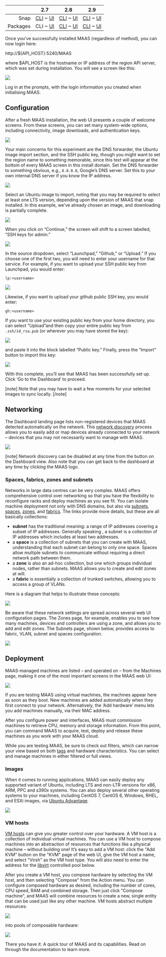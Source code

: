 ||2.7|2.8|2.9|
|-----:|:-----:|:-----:|:-----:|
|Snap|[CLI](/t/configuration-journey-snap-2-7-cli/2526) ~ [UI](/t/configuration-journey-snap-2-7-ui/2527)|[CLI](/t/configuration-journey-snap-2-8-cli/2528) ~ [UI](/t/configuration-journey-snap-2-8-ui/2529)|[CLI](/t/configuration-journey-snap-2-9-cli/2530) ~ [UI](/t/configuration-journey-snap-2-9-ui/2531)|
|Packages|CLI ~ [UI](/t/configuration-journey-deb-2-7-ui/2533)|[CLI](/t/configuration-journey-deb-2-8-cli/2534) ~ [UI](/t/configuration-journey-deb-2-8-ui/2535)|[CLI](/t/configuration-journey-deb-2-9-cli/2536) ~ [UI](/t/configuration-journey-deb-2-9-ui/2537)|

<!-- deb-2-7-ui
||2.7|2.8|2.9|
|-----:|:-----:|:-----:|:-----:|
|Snap|[CLI](/t/configuration-journey-snap-2-7-cli/2526) ~ [UI](/t/configuration-journey-snap-2-7-ui/2527)|[CLI](/t/configuration-journey-snap-2-8-cli/2528) ~ [UI](/t/configuration-journey-snap-2-8-ui/2529)|[CLI](/t/configuration-journey-snap-2-9-cli/2530) ~ [UI](/t/configuration-journey-snap-2-9-ui/2531)|
|Packages|[CLI](/t/configuration-journey-deb-2-7-cli/2532) ~ UI|[CLI](/t/configuration-journey-deb-2-8-cli/2534) ~ [UI](/t/configuration-journey-deb-2-8-ui/2535)|[CLI](/t/configuration-journey-deb-2-9-cli/2536) ~ [UI](/t/configuration-journey-deb-2-9-ui/2537)|
 deb-2-7-ui -->

<!-- deb-2-8-cli
||2.7|2.8|2.9|
|-----:|:-----:|:-----:|:-----:|
|Snap|[CLI](/t/configuration-journey-snap-2-7-cli/2526) ~ [UI](/t/configuration-journey-snap-2-7-ui/2527)|[CLI](/t/configuration-journey-snap-2-8-cli/2528) ~ [UI](/t/configuration-journey-snap-2-8-ui/2529)|[CLI](/t/configuration-journey-snap-2-9-cli/2530) ~ [UI](/t/configuration-journey-snap-2-9-ui/2531)|
|Packages|[CLI](/t/configuration-journey-deb-2-7-cli/2532) ~ [UI](/t/configuration-journey-deb-2-7-ui/2533)|CLI ~ [UI](/t/configuration-journey-deb-2-8-ui/2535)|[CLI](/t/configuration-journey-deb-2-9-cli/2536) ~ [UI](/t/configuration-journey-deb-2-9-ui/2537)|
 deb-2-8-cli -->

<!-- deb-2-8-ui
||2.7|2.8|2.9|
|-----:|:-----:|:-----:|:-----:|
|Snap|[CLI](/t/configuration-journey-snap-2-7-cli/2526) ~ [UI](/t/configuration-journey-snap-2-7-ui/2527)|[CLI](/t/configuration-journey-snap-2-8-cli/2528) ~ [UI](/t/configuration-journey-snap-2-8-ui/2529)|[CLI](/t/configuration-journey-snap-2-9-cli/2530) ~ [UI](/t/configuration-journey-snap-2-9-ui/2531)|
|Packages|[CLI](/t/configuration-journey-deb-2-7-cli/2532) ~ [UI](/t/configuration-journey-deb-2-7-ui/2533)|[CLI](/t/configuration-journey-deb-2-8-cli/2534) ~ UI|[CLI](/t/configuration-journey-deb-2-9-cli/2536) ~ [UI](/t/configuration-journey-deb-2-9-ui/2537)|
 deb-2-8-ui -->

<!-- deb-2-9-cli
||2.7|2.8|2.9|
|-----:|:-----:|:-----:|:-----:|
|Snap|[CLI](/t/configuration-journey-snap-2-7-cli/2526) ~ [UI](/t/configuration-journey-snap-2-7-ui/2527)|[CLI](/t/configuration-journey-snap-2-8-cli/2528) ~ [UI](/t/configuration-journey-snap-2-8-ui/2529)|[CLI](/t/configuration-journey-snap-2-9-cli/2530) ~ [UI](/t/configuration-journey-snap-2-9-ui/2531)|
|Packages|[CLI](/t/configuration-journey-deb-2-7-cli/2532) ~ [UI](/t/configuration-journey-deb-2-7-ui/2533)|[CLI](/t/configuration-journey-deb-2-8-cli/2534) ~ [UI](/t/configuration-journey-deb-2-8-ui/2535)|CLI ~ [UI](/t/configuration-journey-deb-2-9-ui/2537)|
 deb-2-9-cli -->

<!-- deb-2-9-ui
||2.7|2.8|2.9|
|-----:|:-----:|:-----:|:-----:|
|Snap|[CLI](/t/configuration-journey-snap-2-7-cli/2526) ~ [UI](/t/configuration-journey-snap-2-7-ui/2527)|[CLI](/t/configuration-journey-snap-2-8-cli/2528) ~ [UI](/t/configuration-journey-snap-2-8-ui/2529)|[CLI](/t/configuration-journey-snap-2-9-cli/2530) ~ [UI](/t/configuration-journey-snap-2-9-ui/2531)|
|Packages|[CLI](/t/configuration-journey-deb-2-7-cli/2532) ~ [UI](/t/configuration-journey-deb-2-7-ui/2533)|[CLI](/t/configuration-journey-deb-2-8-cli/2534) ~ [UI](/t/configuration-journey-deb-2-8-ui/2535)|[CLI](/t/configuration-journey-deb-2-9-cli/2536) ~ UI|
 deb-2-9-ui -->

<!-- snap-2-7-cli
||2.7|2.8|2.9|
|-----:|:-----:|:-----:|:-----:|
|Snap|CLI ~ [UI](/t/configuration-journey-snap-2-7-ui/2527)|[CLI](/t/configuration-journey-snap-2-8-cli/2528) ~ [UI](/t/configuration-journey-snap-2-8-ui/2529)|[CLI](/t/configuration-journey-snap-2-9-cli/2530) ~ [UI](/t/configuration-journey-snap-2-9-ui/2531)|
|Packages|[CLI](/t/configuration-journey-deb-2-7-cli/2532) ~ [UI](/t/configuration-journey-deb-2-7-ui/2533)|[CLI](/t/configuration-journey-deb-2-8-cli/2534) ~ [UI](/t/configuration-journey-deb-2-8-ui/2535)|[CLI](/t/configuration-journey-deb-2-9-cli/2536) ~ [UI](/t/configuration-journey-deb-2-9-ui/2537)|
 snap-2-7-cli -->

<!-- snap-2-7-ui
||2.7|2.8|2.9|
|-----:|:-----:|:-----:|:-----:|
|Snap|[CLI](/t/configuration-journey-snap-2-7-cli/2526) ~ UI|[CLI](/t/configuration-journey-snap-2-8-cli/2528) ~ [UI](/t/configuration-journey-snap-2-8-ui/2529)|[CLI](/t/configuration-journey-snap-2-9-cli/2530) ~ [UI](/t/configuration-journey-snap-2-9-ui/2531)|
|Packages|[CLI](/t/configuration-journey-deb-2-7-cli/2532) ~ [UI](/t/configuration-journey-deb-2-7-ui/2533)|[CLI](/t/configuration-journey-deb-2-8-cli/2534) ~ [UI](/t/configuration-journey-deb-2-8-ui/2535)|[CLI](/t/configuration-journey-deb-2-9-cli/2536) ~ [UI](/t/configuration-journey-deb-2-9-ui/2537)|
 snap-2-7-ui -->

<!-- snap-2-8-cli
||2.7|2.8|2.9|
|-----:|:-----:|:-----:|:-----:|
|Snap|[CLI](/t/configuration-journey-snap-2-7-cli/2526) ~ [UI](/t/configuration-journey-snap-2-7-ui/2527)|CLI ~ [UI](/t/configuration-journey-snap-2-8-ui/2529)|[CLI](/t/configuration-journey-snap-2-9-cli/2530) ~ [UI](/t/configuration-journey-snap-2-9-ui/2531)|
|Packages|[CLI](/t/configuration-journey-deb-2-7-cli/2532) ~ [UI](/t/configuration-journey-deb-2-7-ui/2533)|[CLI](/t/configuration-journey-deb-2-8-cli/2534) ~ [UI](/t/configuration-journey-deb-2-8-ui/2535)|[CLI](/t/configuration-journey-deb-2-9-cli/2536) ~ [UI](/t/configuration-journey-deb-2-9-ui/2537)|
 snap-2-8-cli -->

<!-- snap-2-8-ui
||2.7|2.8|2.9|
|-----:|:-----:|:-----:|:-----:|
|Snap|[CLI](/t/configuration-journey-snap-2-7-cli/2526) ~ [UI](/t/configuration-journey-snap-2-7-ui/2527)|[CLI](/t/configuration-journey-snap-2-8-cli/2528) ~ UI|[CLI](/t/configuration-journey-snap-2-9-cli/2530) ~ [UI](/t/configuration-journey-snap-2-9-ui/2531)|
|Packages|[CLI](/t/configuration-journey-deb-2-7-cli/2532) ~ [UI](/t/configuration-journey-deb-2-7-ui/2533)|[CLI](/t/configuration-journey-deb-2-8-cli/2534) ~ [UI](/t/configuration-journey-deb-2-8-ui/2535)|[CLI](/t/configuration-journey-deb-2-9-cli/2536) ~ [UI](/t/configuration-journey-deb-2-9-ui/2537)|
 snap-2-8-ui -->

<!-- snap-2-9-cli
||2.7|2.8|2.9|
|-----:|:-----:|:-----:|:-----:|
|Snap|[CLI](/t/configuration-journey-snap-2-7-cli/2526) ~ [UI](/t/configuration-journey-snap-2-7-ui/2527)|[CLI](/t/configuration-journey-snap-2-8-cli/2528) ~ [UI](/t/configuration-journey-snap-2-8-ui/2529)|CLI ~ [UI](/t/configuration-journey-snap-2-9-ui/2531)|
|Packages|[CLI](/t/configuration-journey-deb-2-7-cli/2532) ~ [UI](/t/configuration-journey-deb-2-7-ui/2533)|[CLI](/t/configuration-journey-deb-2-8-cli/2534) ~ [UI](/t/configuration-journey-deb-2-8-ui/2535)|[CLI](/t/configuration-journey-deb-2-9-cli/2536) ~ [UI](/t/configuration-journey-deb-2-9-ui/2537)|
 snap-2-9-cli -->

<!-- snap-2-9-ui
||2.7|2.8|2.9|
|-----:|:-----:|:-----:|:-----:|
|Snap|[CLI](/t/configuration-journey-snap-2-7-cli/2526) ~ [UI](/t/configuration-journey-snap-2-7-ui/2527)|[CLI](/t/configuration-journey-snap-2-8-cli/2528) ~ [UI](/t/configuration-journey-snap-2-8-ui/2529)|[CLI](/t/configuration-journey-snap-2-9-cli/2530) ~ UI|
|Packages|[CLI](/t/configuration-journey-deb-2-7-cli/2532) ~ [UI](/t/configuration-journey-deb-2-7-ui/2533)|[CLI](/t/configuration-journey-deb-2-8-cli/2534) ~ [UI](/t/configuration-journey-deb-2-8-ui/2535)|[CLI](/t/configuration-journey-deb-2-9-cli/2536) ~ [UI](/t/configuration-journey-deb-2-9-ui/2537)|
 snap-2-9-ui -->

Once you've successfully installed MAAS (regardless of method), you can now login here:

http://${API_HOST}:5240/MAAS

where $API_HOST is the hostname or IP address of the region API server, which was set during installation.  You will see a screen like this:</p>

<a href="https://discourse.maas.io/uploads/default/original/1X/efd8e3f150dfec28114c452c12e24e320848e075.jpeg" target = "_blank"><img src="https://discourse.maas.io/uploads/default/original/1X/efd8e3f150dfec28114c452c12e24e320848e075.jpeg"></a> 

Log in at the prompts, with the login information you created when initialising MAAS.

<h2 id="heading--configuration">Configuration</h2>

After a fresh MAAS installation, the web UI presents a couple of welcome  screens.  From these screens, you can set many system-wide options, including connectivity, image downloads, and authentication keys.

<a href="https://discourse.maas.io/uploads/default/original/1X/337aa15e178b14b0ba9a0646953268bf7adac0bb.jpeg" target = "_blank"><img src="https://discourse.maas.io/uploads/default/original/1X/337aa15e178b14b0ba9a0646953268bf7adac0bb.jpeg"></a>  

Your main concerns for this experiment are the DNS forwarder, the Ubuntu image import section, and the SSH public key, though you might want to set the region name to something memorable, since this text will appear at the bottom of every MAAS screen in this install domain. Set the DNS forwarder to something obvious, e.g., `8.8.8.8`, Google’s DNS server.  Set this to your own internal DNS server if you know the IP address.

<a href="https://discourse.maas.io/uploads/default/original/1X/f9751eb857dcd0c124783edeb1aaf87b8b538127.jpeg" target = "_blank"><img src="https://discourse.maas.io/uploads/default/original/1X/f9751eb857dcd0c124783edeb1aaf87b8b538127.jpeg"></a>  

Select an Ubuntu image to import, noting that you may be required to select at least one LTS version, depending upon the version of MAAS that snap installed.  In this example, we've already chosen an image, and downloading is partially complete.

<a href="https://discourse.maas.io/uploads/default/original/1X/6445cde5ffc1e237a1e6d85d280f451bc0b2ab92.jpeg" target = "_blank"><img src="https://discourse.maas.io/uploads/default/original/1X/6445cde5ffc1e237a1e6d85d280f451bc0b2ab92.jpeg"></a>  

When you click on “Continue,” the screen will shift to a screen labelled, “SSH keys for admin:”  

<a href="https://discourse.maas.io/uploads/default/original/1X/dbdcdce7c8f3b7181f894bdfe987758e0c8635fc.jpeg" target = "_blank"><img src="https://discourse.maas.io/uploads/default/original/1X/dbdcdce7c8f3b7181f894bdfe987758e0c8635fc.jpeg"></a> 

In the source dropdown, select “Launchpad,” “Github,” or “Upload.”  If you choose one of the first two, you will need to enter your username for that service.  For example, if you want to upload your SSH public key from Launchpad, you would enter:

    lp:<username>


<a href="https://discourse.maas.io/uploads/default/original/1X/0e4cbf7c8fae3f21664a4d5fe8d0f90785dd6859.jpeg" target = "_blank"><img src="https://discourse.maas.io/uploads/default/original/1X/0e4cbf7c8fae3f21664a4d5fe8d0f90785dd6859.jpeg"></a> 

Likewise, if you want to upload your github public SSH key, you would enter:

    gh:<username>

If you want to use your existing public key from your home directory, you can select “Upload”and then copy your entire public key from <code>.ssh/id_rsa.pub</code> (or wherever you may have stored the key):

<a href="https://discourse.maas.io/uploads/default/original/1X/a94f1f68db07dd9be9e8eaed50f22828c7bb51e0.jpeg" target = "_blank"><img src="https://discourse.maas.io/uploads/default/original/1X/a94f1f68db07dd9be9e8eaed50f22828c7bb51e0.jpeg"></a> 

and paste it into the block labelled “Public key.”  Finally, press the “Import” button to import this key:

<a href="https://discourse.maas.io/uploads/default/original/1X/ab62bf22308343988016189fbbb851c44caf2e33.jpeg" target = "_blank"><img src="https://discourse.maas.io/uploads/default/original/1X/ab62bf22308343988016189fbbb851c44caf2e33.jpeg"></a> 

With this complete, you’ll see that MAAS has been successfully set up. Click ‘Go to the Dashboard’ to proceed.

[note]
Note that you may have to wait a few moments for your selected images to sync locally.
[/note]

<h2 id="heading--networking">Networking</h2>

The Dashboard landing page lists non-registered devices that MAAS detected automatically on the network. This [network discovery](/t/network-discovery/758) process allows you to easily add or map devices already connected to your network – devices that you may not necessarily want to manage with MAAS.

<a href="https://discourse.maas.io/uploads/default/original/1X/902f07b6e96d06dcd072501473ce85ff3d303610.jpeg" target = "_blank"><img src="https://discourse.maas.io/uploads/default/original/1X/902f07b6e96d06dcd072501473ce85ff3d303610.jpeg"></a>  

[note]
Network discovery can be disabled at any time from the button on the Dashboard view.  Also note that you can get back to the dashboard at any time by clicking the MAAS logo.

<h3 id="heading--spaces-fabrics-zones-and-subnets">Spaces, fabrics, zones and subnets</h3>

Networks in large data centres can be very complex. MAAS offers comprehensive control over networking so that you have the flexibility to reconfigure racks and deploy machines as you see fit. You can isolate machine deployment not only with DNS domains, but also via [subnets](/t/concepts-and-terms/785#heading--subnets), [spaces](/t/concepts-and-terms/785#heading--spaces), [zones](/t/concepts-and-terms/785#heading--zones), and [fabrics](/t/concepts-and-terms/785#heading--fabrics).  The links provide more details, but these are all basically collections:

* **subnet** has the traditional meaning: a range of IP addresses covering a subset of IP addresses.  Generally speaking , a subnet is a collection of IP addresses which includes at least two addresses.
* a **space** is a collection of subnets that you can create with MAAS, understanding that each subnet can belong to only one space.  Spaces allow multiple subnets to communicate without requiring a direct network path between them.
* a **zone** is also an ad-hoc collection, but one which groups individual nodes, rather than subnets.  MAAS allows you to create and edit zones at will.
* a **fabric** is essentially a collection of trunked switches, allowing you to access a group of VLANs.

Here is a diagram that helps to illustrate these concepts:

<a href="https://discourse.maas.io/uploads/default/original/1X/dd60fdeba34d3cf33d4cf42db1f745ba95542b69.jpeg" target = "_blank"><img src="https://discourse.maas.io/uploads/default/original/1X/dd60fdeba34d3cf33d4cf42db1f745ba95542b69.jpeg"></a> 

Be aware that these network settings are spread across several web UI configuration pages. The Zones page, for example, enables you to see how many machines, devices and controllers are using a zone, and allows you to add and edit zones.  The Subnets page, shown below, provides access to fabric, VLAN, subnet and spaces configuration.

<a href="https://discourse.maas.io/uploads/default/original/1X/89d90a15e70a57e6951ee62910b503895e08251e.jpeg" target = "_blank"><img src="https://discourse.maas.io/uploads/default/original/1X/89d90a15e70a57e6951ee62910b503895e08251e.jpeg"></a> 

<h2 id="heading--deploy-hardware">Deployment</h2>

MAAS-managed machines are listed – and operated on – from the Machines page, making it one of the most important screens in the MAAS web UI:

<a href="https://discourse.maas.io/uploads/default/original/1X/58a37e0dc29bc233f771c33d07a0e03e8d55cb87.jpeg" target = "_blank"><img src="https://discourse.maas.io/uploads/default/original/1X/58a37e0dc29bc233f771c33d07a0e03e8d55cb87.jpeg"></a> 

If you are testing MAAS using virtual machines, the machines appear here as soon as they boot. New machines are added automatically when they first connect to your network. Alternatively, the ‘Add hardware’ menu lets you add machines manually, via their MAC address.

After you configure power and interfaces, MAAS must commission machines to retrieve CPU, memory and storage information. From this point, you can command MAAS to acquire, test, deploy and release these machines as you work with your MAAS cloud.

While you are testing MAAS, be sure to check out filters, which can narrow your view based on both [tags](/t/maas-tags/834) and hardware characteristics.  You can select and manage machines in either filtered or full views.

<h3 id="heading--images">Images</h3>

When it comes to running applications, MAAS can easily deploy any supported variant of Ubuntu, including LTS and non-LTR versions for x86, ARM, PPC and s390x systems. You can also deploy several other operating systems to your machines, including CentOS 7, CentOS 6, Windows, RHEL, and ESXi images, via <a href="https://www.ubuntu.com/support" rel="nofollow noopener">Ubuntu Advantage</a>.

<a href="https://discourse.maas.io/uploads/default/original/1X/27c47222c1fc0e34ed70134a1007dde067d2de81.jpeg" target = "_blank"><img src="https://discourse.maas.io/uploads/default/original/1X/27c47222c1fc0e34ed70134a1007dde067d2de81.jpeg"></a> 

<h3 id="heading--vm-hosts">VM hosts</h3>

[VM hosts]( /t/introduction-to-vm-hosting/1524) can give you greater control over your hardware.  A VM host is a collection of individual virtual machines.  You can use a VM host to compose machines into an abstraction of resources that functions like a physical machine – without building one! It’s easy to add a VM host: click the "Add KVM" button on the "KVM" page of the web UI, give the VM host a name, and select "Virsh" as the VM host type.  You will also need to enter the address for the [libvirt](https://ubuntu.com/server/docs/virtualization-libvirt) controlled pool below.

After you create a VM host, you compose hardware by selecting the VM host, and then selecting "Compose" from the Action menu. You can configure composed hardware as desired, including the number of cores, CPU speed, RAM and combined storage.  Then just click "Compose machine", and MAAS will combine resources to create a new, single entity that can be used just like any other machine.  VM hosts abstract multiple resources:

<a href="https://discourse.maas.io/uploads/default/original/1X/c57d7cf802bfd3f968cc54a829cd1629c45e9f62.jpeg" target = "_blank"><img src="https://discourse.maas.io/uploads/default/original/1X/c57d7cf802bfd3f968cc54a829cd1629c45e9f62.jpeg"></a> 

into pools of composable hardware:

<a href="https://discourse.maas.io/uploads/default/original/1X/763029b5678b6f88317359d28eac3003f7298f37.jpeg" target = "_blank"><img src="https://discourse.maas.io/uploads/default/original/1X/763029b5678b6f88317359d28eac3003f7298f37.jpeg"></a> 

There you have it: A quick tour of MAAS and its capabilities.  Read on through the documentation to learn more.